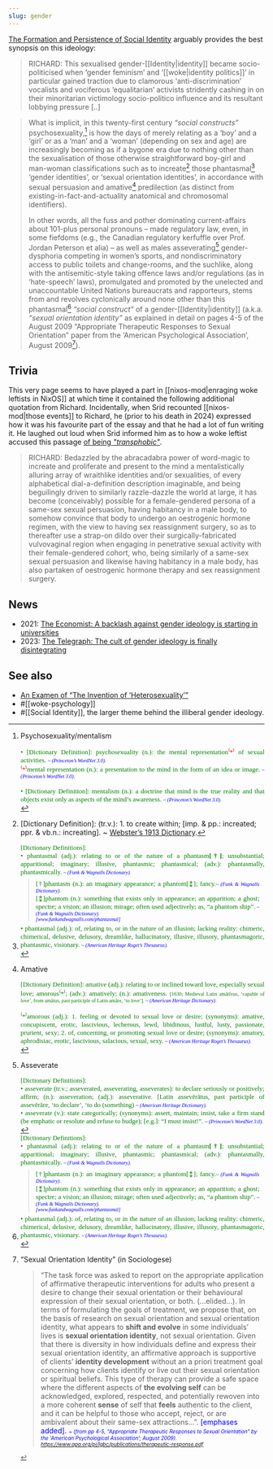 ```yaml
---
slug: gender
---
```


[The Formation and Persistence of Social Identity](http://actualfreedom.com.au/an/various/persistentsocialidentity.htm) arguably provides the best synopsis on this ideology:

> RICHARD: This sexualised gender-[[Identity|identity]] became socio-politicised when ‘gender feminism’ and ‘[[woke|identity politics]]’ in particular gained traction due to clamorous ‘anti-discrimination’ vocalists and vociferous ‘equalitarian’ activists stridently cashing in on their minoritarian victimology socio-politico influence and its resultant lobbying pressure [..]

> What is implicit, in this twenty-first century _“social constructs”_ psychosexuality,[^psy] is how the days of merely relating as a ‘boy’ and a ‘girl’ or as a ‘man’ and a ‘woman’ (depending on sex and age) are increasingly becoming as if a bygone era due to nothing other than the sexualisation of those otherwise straightforward boy-girl and man-woman classifications such as to increate[^increate] those phantasmal[^phantasmal] ‘gender identities’, or ‘sexual orientation identities’, in accordance with sexual persuasion and amative[^amative] predilection (as distinct from existing-in-fact-and-actuality anatomical and chromosomal identifiers).
>
> In other words, all the fuss and pother dominating current-affairs about 101-plus personal pronouns – made regulatory law, even, in some fiefdoms (e.g., the Canadian regulatory kerfuffle over Prof. Jordan Peterson et alia) – as well as males asseverating[^asseverate] gender-dysphoria competing in women’s sports, and nondiscriminatory access to public toilets and change-rooms,  and the suchlike, along with the antisemitic-style taking offence laws and/or regulations (as in ‘hate-speech’ laws), promulgated and promoted by the unelected and unaccountable United Nations bureaucrats and rapporteurs, stems from and revolves cyclonically around none other than this phantasmal[^phantasmal] _“social construct”_ of a gender-[[Identity|identity]] (a.k.a. _“sexual orientation identity”_ as explained in detail on pages 4-5 of the August 2009 “Appropriate Therapeutic Responses to Sexual Orientation” paper from the ‘American Psychological Association’, August 2009[^p]).

## Trivia

This very page seems to have played a part in [[nixos-mod|enraging woke leftists in NixOS]] at which time it contained the following additional quotation from Richard. Incidentally, when Srid recounted [[nixos-mod|those events]] to Richard, he (prior to his death in 2024) expressed how it was his favourite part of the essay and that he had a lot of fun writing it. He laughed out loud when Srid informed him as to how a woke leftist accused this passage [of being *"transphobic"*](https://x.com/sridca/status/1766944228129575327).

> RICHARD: Bedazzled by the abracadabra power of word-magic to increate and proliferate and present to the mind a mentalistically alluring array of wraithlike identities and/or sexualities, of every alphabetical dial-a-definition description imaginable, and being beguilingly driven to similarly razzle-dazzle the world at large, it has become (conceivably) possible for a female-gendered persona of a same-sex sexual persuasion, having habitancy in a male body, to somehow convince that body to undergo an oestrogenic hormone regimen, with the view to having sex reassignment surgery, so as to thereafter use a strap-on dildo over their surgically-fabricated vulvovaginal region when engaging in penetrative sexual activity with their female-gendered cohort, who, being similarly of a same-sex sexual persuasion and likewise having habitancy in a male body, has also partaken of oestrogenic hormone therapy and sex reassignment surgery.
## News

- 2021: [The Economist: A backlash against gender ideology is starting in universities](https://archive.ph/JPkAT)
- 2023: [The Telegraph: The cult of gender ideology is finally disintegrating](https://archive.is/20230609223701/https://www.telegraph.co.uk/columnists/2023/05/30/the-cult-of-gender-ideology-finally-crumbling/#selection-2957.4-2957.57)


## See also

- [An Examen of “The Invention of ‘Heterosexuality’”](http://actualfreedom.com.au/an/contents.htm#contents)
- #[[woke-psychology]]
- #[[Social Identity]], the larger theme behind the illiberal gender ideology.


[^increate]: [Dictionary Definition]: (tr.v.): 1. to create within; [imp. & pp.: increated; ppr. & vb.n.: increating]. ~ [Webster’s 1913 Dictionary](https://www.webster-dictionary.org/definition/Increate).

[^phantasmal]: <table cellspacing="0" cellpadding="0" border="0" style="position:relative;margin:0px;padding:0px;border-width:0px;left:0px;top:0px;line-height:normal;width:auto;"><tbody style="position:relative;margin:0px;padding:0px;border-width:0px;left:0px;top:0px;line-height:normal;width:auto;"><tr><td id="WzBoDyI" style="position: relative; margin: 0px; padding: 0px; border-width: 0px; left: 0px; top: 0px; line-height: normal; width: auto; color: rgb(106, 0, 0); font-family: Verdana, Geneva, sans-serif; font-size: 8pt; font-weight: normal; text-align: justify;"><font size="2" face="Times" new="" roman="" color="#008000">[Dictionary Definitions]:<br>• phantasmal (adj.): relating to or of the nature of a phantasm<b>[†]</b>; unsubstantial; apparitional; imaginary; illusive, phantasmic; phantasmical; (adv.): phantasmally, phantasmically. <font size="1" color="#0000FF"><i>~ (Funk &amp; Wagnalls Dictionary).</i></font><blockquote style="margin-top: 5; margin-bottom: 5; margin-left: 15; margin-right: 10"><font size="2" face="Times" new="" roman="" color="#008000">[†]phantasm (n.): an imaginary appearance; a phantom[⁑]; fancy.</font><i><font size="1" color="#0000ff">~ (Funk &amp; Wagnalls Dictionary).<br></font></i><font size="2" face="Times" new="" roman="" color="#008000">[⁑]phantom (n.): something that exists only in appearance; an apparition; a ghost; spectre; a vision; an illusion; mirage; often used adjectively; as, “a phantom ship”.<i><font size="1" color="#0000ff"> ~ (Funk &amp; Wagnalls Dictionary).<br>[www.funkandwagnalls.com/phantasmal]</font></i></font></blockquote><font size="2" face="Times" new="" roman="" color="#008000"><font size="2" face="Times" new="" roman="" color="#008000">• phantasmal (adj.): of, relating to, or in the nature of an illusion; lacking reality: chimeric, chimerical, delusive, delusory, dreamlike, hallucinatory, illusive, illusory, phantasmagoric, phantasmic, visionary. <font size="1" color="#0000FF"><i>~ (American Heritage Roget’s Thesaurus).</i></font></font></font></font></td></tr></tbody></table>

[^psy]: Psychosexuality/mentalism

    <table cellspacing="0" cellpadding="0" border="0" style="position:relative;margin:0px;padding:0px;border-width:0px;left:0px;top:0px;line-height:normal;width:auto;"><tbody style="position:relative;margin:0px;padding:0px;border-width:0px;left:0px;top:0px;line-height:normal;width:auto;"><tr><td id="WzBoDyI" style="position: relative; margin: 0px; padding: 0px; border-width: 0px; left: 0px; top: 0px; line-height: normal; width: auto; color: rgb(106, 0, 0); font-family: Verdana, Geneva, sans-serif; font-size: 8pt; font-weight: normal; text-align: justify;"><font size="2" face="Times" new="" roman="" color="#008000">• [Dictionary Definition]: psychosexuality (n.): the mental representation<font color="#ff0000">⁽*⁾</font> of sexual activities. <i><font size="1" color="#0000ff">~ (Princeton’s WordNet 3.0).</font></i><br><font size="2" color="#ff0000">⁽*⁾</font><font size="2" face="Times" new="" roman="" color="#008000">mental representation (n.): a presentation to the mind in the form of an idea or image.<i><font size="1" color="#0000ff"> ~ (Princeton’s WordNet 3.0).</font></i><br><br><font size="2" face="Times" new="" roman="" color="#008000">• [Dictionary Definition]: mentalism (n.): a doctrine that mind is the true reality and that objects exist only as aspects of the mind’s awareness. <font size="1" color="#0000FF"><i>~ (Princeton’s WordNet 3.0).</i></font></font></font></font></td></tr></tbody></table>

[^amative]: Amative

    <table cellspacing="0" cellpadding="0" border="0" style="position:relative;margin:0px;padding:0px;border-width:0px;left:0px;top:0px;line-height:normal;width:auto;"><tbody style="position:relative;margin:0px;padding:0px;border-width:0px;left:0px;top:0px;line-height:normal;width:auto;"><tr><td id="WzBoDyI" style="position: relative; margin: 0px; padding: 0px; border-width: 0px; left: 0px; top: 0px; line-height: normal; width: auto; color: rgb(106, 0, 0); font-family: Verdana, Geneva, sans-serif; font-size: 8pt; font-weight: normal; text-align: justify;"><font size="2" face="Times" new="" roman="" color="#008000">[Dictionary Definition]: amative (adj.): relating to or inclined toward love, especially sexual love; amorous⁽*⁾; (adv.): amatively; (n.): amativeness. <font size="1">[1630; Medieval Latin amātīvus, ‘capable of love’, from amātus, past participle of Latin amāre, ‘to love’].<font color="#0000FF"><i> ~ (American Heritage Dictionary).</i></font></font><br><br>⁽*⁾amorous (adj.): 1. feeling or devoted to sexual love or desire; (synonyms): amative, concupiscent, erotic, lascivious, lecherous, lewd, libidinous, lustful, lusty, passionate, prurient, sexy; 2. of, concerning, or promoting sexual love or desire; (synonyms): amatory, aphrodisiac, erotic, lascivious, salacious, sexual, sexy. <font size="1" color="#0000FF"><i>~ (American Heritage Roget’s Thesaurus).</i></font></font></td></tr></tbody></table>

[^asseverate]: Asseverate

    <table cellspacing="0" cellpadding="0" border="0" style="position:relative;margin:0px;padding:0px;border-width:0px;left:0px;top:0px;line-height:normal;width:auto;"><tbody style="position:relative;margin:0px;padding:0px;border-width:0px;left:0px;top:0px;line-height:normal;width:auto;"><tr><td id="WzBoDyI" style="position: relative; margin: 0px; padding: 0px; border-width: 0px; left: 0px; top: 0px; line-height: normal; width: auto; color: rgb(106, 0, 0); font-family: Verdana, Geneva, sans-serif; font-size: 8pt; font-weight: normal; text-align: justify;"><font size="2" face="Times" new="" roman="" color="#008000">[Dictionary Definitions]:<br>• asseverate (tr.v.; asseverated, asseverating, asseverates): to declare seriously or positively; affirm; (n.): asseveration; (adj.): asseverative. [Latin assevērātus, past participle of assevērāre, ‘to declare’, ‘to do (something) <font size="1" color="#0000FF"><i>~ (American Heritage Dictionary).</i></font><br>• asseverate (v.): state categorically; (synonyms): assert, maintain; insist, take a firm stand (be emphatic or resolute and refuse to budge); [e.g.]: “I must insist!”. <font size="1" color="#0000FF"><i>~ (Princeton’s WordNet 3.0).</i></font></font></td></tr></tbody></table>

[^p]: “Sexual Orientation Identity” (in Sociologese)	

    > “The task force was asked to report on the appropriate application of affirmative therapeutic interventions for adults who present a desire to change their sexual orientation or their behavioural expression of their sexual orientation, or both. (...elided...). In terms of formulating the goals of treatment, we propose that, on the basis of research on sexual orientation and sexual orientation identity, what appears to **shift and evolve** in some individuals’ lives is **sexual orientation identity**, not sexual orientation. Given that there is diversity in how individuals define and express their sexual orientation identity, an affirmative approach is supportive of clients’ **identity development** without an a priori treatment goal concerning how clients identify or live out their sexual orientation or spiritual beliefs. This type of therapy can provide a safe space where the different aspects of **the evolving self** can be acknowledged, explored, respected, and potentially rewoven into a more coherent **sense** of self that **feels** authentic to the client, and it can be helpful to those who accept, reject, or are ambivalent about their same-sex attractions...”. <font color="#0000FF">[emphases added].<i> <font size="1">~ (from pp 4-5, “Appropriate Therapeutic Responses to Sexual Orientation” by the ‘American Psychological Association’; August 2009). https://www.apa.org/pi/lgbc/publications/therapeutic-response.pdf
